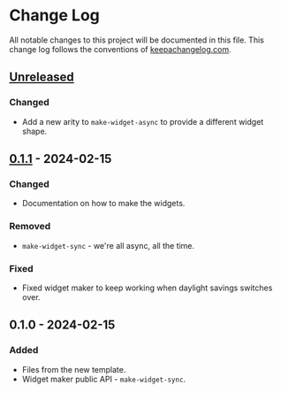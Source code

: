 # Change Log
All notable changes to this project will be documented in this file. This change log follows the conventions of [keepachangelog.com](http://keepachangelog.com/).

## [Unreleased]
### Changed
- Add a new arity to `make-widget-async` to provide a different widget shape.

## [0.1.1] - 2024-02-15
### Changed
- Documentation on how to make the widgets.

### Removed
- `make-widget-sync` - we're all async, all the time.

### Fixed
- Fixed widget maker to keep working when daylight savings switches over.

## 0.1.0 - 2024-02-15
### Added
- Files from the new template.
- Widget maker public API - `make-widget-sync`.

[Unreleased]: https://sourcehost.site/your-name/blackjack-v1/compare/0.1.1...HEAD
[0.1.1]: https://sourcehost.site/your-name/blackjack-v1/compare/0.1.0...0.1.1
